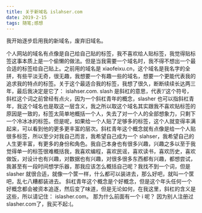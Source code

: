 ```yaml
---
title: 关于新域名 islahser.com
date: 2019-2-15
tags: 随笔;感想
---
```


我开始逐步启用我的新域名，废弃旧域名。
<!--more-->
个人网站的域名有点像是自己给自己贴的标签，我不喜欢给人贴标签，我觉得贴标签这事本质上是一个偷懒的做法。但是当我需要一个域名时，我不得不想出一个最合适的标签给自己贴上。之前用的域名是 xiaofeixu.cn，这个域名是我名字的全拼，有些平淡无奇，很无趣，我想要一个有趣一些的域名，想要一个更能代表我的追求我的特点的标签。关于这个最适合我的标签，我想了很久，断断续续长达两三年，最后我决定是它了： islahser.com.
slash 是斜杠的意思，代表‘/’这个符号，斜杠这个词之前曾经有点火，因为一个斜杠青年的概念，slasher 也可以指斜杠青年，我这个域名也是取这一层含义，我之所以取这个域名其实跟我不喜欢贴标签的原因是一致的，标签太简单地概括一个人，失去了对一个人的全部想象力，只剩下一个冷冰冰的标签。但是呢，如果给一个人贴了足够多的标签，这个人就变得丰满起来，可以看到他的更多更丰富的层次。斜杠青年这个概念就有点像是给一个人贴很多标签，所以至少对我自己而言，我希望自己成为一个 slahser，我希望自己的人生更丰富，有更多的身份和角色。我自己本身也有很多兴趣，兴趣之多以至于我觉得单一的标签很难概括我，我喜欢编程，喜欢民谣，喜欢读书，喜欢历史，喜欢做饭，对设计也有兴趣，对数据也有兴趣，对很多很多东西都有兴趣，都想尝试，我甚至有一段时间想学乐器，那我应该怎么概括自己呢？我找不到一个词，但是slasher 就很合适，就像一个筐一样，什么都可以装进去，那么好吧，就叫一个筐吧，乱七八糟都装进去。
斜杠青年这个概念是个好概念，但是这个年头任何一个好概念都会被资本追逐，然后变了味道，但是无论如何，在我这里，斜杠的含义是这些，所以请记住： islasher.com。
那为什么前面有一个 i 呢？
因为别人注册过 slasher.com了，我买不起:(。
